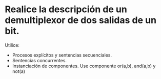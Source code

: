 # Realice la descripción de un demultiplexor de dos salidas de un bit.
Utilice:
+ Procesos explícitos y sentencias secuenciales.
+ Sentencias concurrentes.
+ Instanciación de componentes. Use componente or(a,b), and(a,b) y not(a)